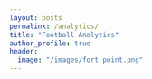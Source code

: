 ```yaml
---
layout: posts
permalink: /analytics/
title: "Football Analytics"
author_profile: true
header:
  image: "/images/fort point.png"
---
```




